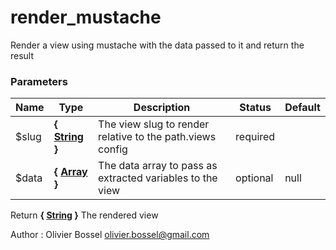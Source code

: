 # render_mustache

Render a view using mustache with the data passed to it and return the result



### Parameters
Name  |  Type  |  Description  |  Status  |  Default
------------  |  ------------  |  ------------  |  ------------  |  ------------
$slug  |  **{ [String](http://php.net/manual/en/language.types.string.php) }**  |  The view slug to render relative to the path.views config  |  required  |
$data  |  **{ [Array](http://php.net/manual/en/language.types.array.php) }**  |  The data array to pass as extracted variables to the view  |  optional  |  null

Return **{ [String](http://php.net/manual/en/language.types.string.php) }** The rendered view

Author : Olivier Bossel [olivier.bossel@gmail.com](mailto:olivier.bossel@gmail.com)